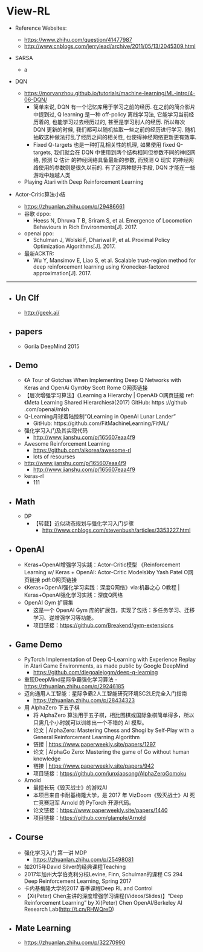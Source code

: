 # View-RL

+ Reference Websites:
	+ https://www.zhihu.com/question/41477987
	+ http://www.cnblogs.com/jerrylead/archive/2011/05/13/2045309.html

+ SARSA
	+ a
+ DQN
	+ https://morvanzhou.github.io/tutorials/machine-learning/ML-intro/4-06-DQN/
		+ 简单来说, DQN 有一个记忆库用于学习之前的经历. 在之前的简介影片中提到过, Q learning 是一种 off-policy 离线学习法, 它能学习当前经历着的, 也能学习过去经历过的, 甚至是学习别人的经历. 所以每次 DQN 更新的时候, 我们都可以随机抽取一些之前的经历进行学习. 随机抽取这种做法打乱了经历之间的相关性, 也使得神经网络更新更有效率. 
		+ Fixed Q-targets 也是一种打乱相关性的机理, 如果使用 fixed Q-targets, 我们就会在 DQN 中使用到两个结构相同但参数不同的神经网络, 预测 Q 估计 的神经网络具备最新的参数, 而预测 Q 现实 的神经网络使用的参数则是很久以前的. 有了这两种提升手段, DQN 才能在一些游戏中超越人类	
	+ Playing Atari with Deep Reinforcement Learning
+ Actor-Critic算法小结
	+ https://zhuanlan.zhihu.com/p/29486661
	+ 谷歌 dppo:
		+ Heess N, Dhruva T B, Sriram S, et al. Emergence of Locomotion Behaviours in Rich Environments[J]. 2017.
	+ openai ppo:
		+ Schulman J, Wolski F, Dhariwal P, et al. Proximal Policy Optimization Algorithms[J]. 2017.
	+ 最新ACKTR:
		+ Wu Y, Mansimov E, Liao S, et al. Scalable trust-region method for deep reinforcement learning using Kronecker-factored approximation[J]. 2017.

---

- ## Un Clf
	- http://geek.ai/
- ## papers
	- Gorila DeepMind 2015
- ## Demo
	- 《A Tour of Gotchas When Implementing Deep Q Networks with Keras and OpenAi Gym》by Scott Rome O网页链接 
	- 【层次增强学习算法】《Learning a Hierarchy | OpenAI》 O网页链接 ref:《Meta Learning Shared Hierarchies》(2017) GitHub: https ://github .com/openai/mlsh
	- Q-Learning月球着陆控制“QLearning in OpenAI Lunar Lander” 
  		- GitHub: https:\//github.com\/FitMachineLearning/FitML/ 
	- 强化学习入门及其实现代码
  		- http://www.jianshu.com/p/165607eaa4f9
	- Awesome Reinforcement Learning
  		- https://github.com/aikorea/awesome-rl
  		- lots of resourses
	- http://www.jianshu.com/p/165607eaa4f9
  		- http://www.jianshu.com/p/165607eaa4f9
	- keras-rl
		- 111
- ## Math
	- DP
		- 【转载】近似动态规划与强化学习入门步骤
  			- http://www.cnblogs.com/stevenbush/articles/3353227.html
- ## OpenAI 
	- Keras+OpenAI增强学习实践：Actor-Critic模型
		《Reinforcement Learning w/ Keras + OpenAI: Actor-Critic Models》by Yash Patel O网页链接 pdf:O网页链接 
	- 《Keras+OpenAI强化学习实践：深度Q网络》via:机器之心 O教程 | Keras+OpenAI强化学习实践：深度Q网络
	- OpenAI Gym 扩展集
		- 这是一个 OpenAI Gym 库的扩展包，实现了包括：多任务学习、迁移学习、逆增强学习等功能。
		- 项目链接：https://github.com/Breakend/gym-extensions

- ## Game Demo
	- PyTorch Implementation of Deep Q-Learning with Experience Replay in Atari Game Environments, as made public by Google DeepMind
		- https://github.com/diegoalejogm/deep-q-learning
	- 重现DeepMind星际争霸强化学习算法
			- https://zhuanlan.zhihu.com/p/29246185
	- 迈向通用人工智能：星际争霸2人工智能研究环境SC2LE完全入门指南
  		- https://zhuanlan.zhihu.com/p/28434323
	- 用 AlphaZero 下五子棋
		- 将 AlphaZero 算法用于五子棋，相比围棋或国际象棋简单得多，所以只需几个小时就可以训练出一个不错的 AI 模型。
		- 论文 | AlphaZero: Mastering Chess and Shogi by Self-Play with a General Reinforcement Learning Algorithm
		- 链接 | https://www.paperweekly.site/papers/1297
  		- 论文 | AlphaGo Zero: Mastering the game of Go without human knowledge
  		- 链接 | https://www.paperweekly.site/papers/942
  		- 项目链接：https://github.com/junxiaosong/AlphaZeroGomoku
	- Arnold
		- 最擅长玩《毁灭战士》的游戏AI
		- 本项目来自卡耐基梅隆大学，是 2017 年 VizDoom《毁灭战士》AI 死亡竞赛冠军 Arnold 的 PyTorch 开源代码。
		- 论文链接：https://www.paperweekly.site/papers/1440
		- 项目链接：https://github.com/glample/Arnold
- ## Course
	- 强化学习入门 第一讲 MDP
  		- https://zhuanlan.zhihu.com/p/25498081
	- 如2015年David Silver的经典课程Teaching
  	- 2017年加州大学伯克利分校Levine, Finn, Schulman的课程 CS 294 Deep Reinforcement Learning, Spring 2017 
  	- 卡内基梅隆大学的2017 春季课程Deep RL and Control
	- 【Xi(Peter) Chen主讲的深度增强学习课程(Videos/Slides)】“Deep Reinforcement Learning” by Xi(Peter) Chen OpenAI/Berkeley AI Research Lab(http://t.cn/RHWQreD)

- ## Mate Learning
	- https://zhuanlan.zhihu.com/p/32270990
